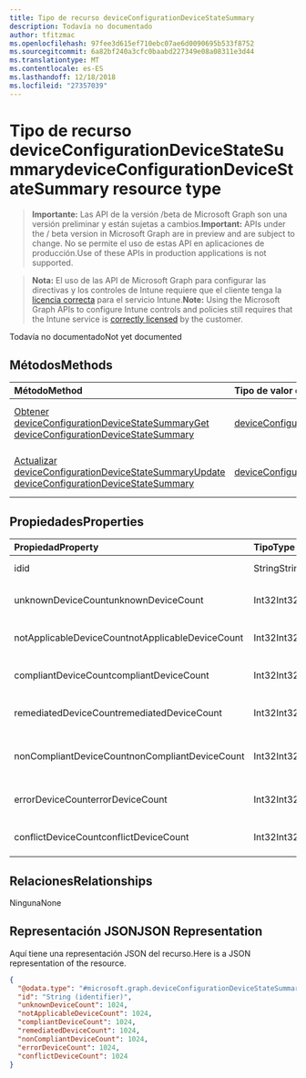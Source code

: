 ```yaml
---
title: Tipo de recurso deviceConfigurationDeviceStateSummary
description: Todavía no documentado
author: tfitzmac
ms.openlocfilehash: 97fee3d615ef710ebc07ae6d0090695b533f8752
ms.sourcegitcommit: 6a82bf240a3cfc0baabd227349e08a08311e3d44
ms.translationtype: MT
ms.contentlocale: es-ES
ms.lasthandoff: 12/18/2018
ms.locfileid: "27357039"
---
```

# <a name="deviceconfigurationdevicestatesummary-resource-type"></a><span data-ttu-id="f6ee8-103">Tipo de recurso deviceConfigurationDeviceStateSummary</span><span class="sxs-lookup"><span data-stu-id="f6ee8-103">deviceConfigurationDeviceStateSummary resource type</span></span>

> <span data-ttu-id="f6ee8-104">**Importante:** Las API de la versión /beta de Microsoft Graph son una versión preliminar y están sujetas a cambios.</span><span class="sxs-lookup"><span data-stu-id="f6ee8-104">**Important:** APIs under the / beta version in Microsoft Graph are in preview and are subject to change.</span></span> <span data-ttu-id="f6ee8-105">No se permite el uso de estas API en aplicaciones de producción.</span><span class="sxs-lookup"><span data-stu-id="f6ee8-105">Use of these APIs in production applications is not supported.</span></span>

> <span data-ttu-id="f6ee8-106">**Nota:** El uso de las API de Microsoft Graph para configurar las directivas y los controles de Intune requiere que el cliente tenga la [licencia correcta](https://go.microsoft.com/fwlink/?linkid=839381) para el servicio Intune.</span><span class="sxs-lookup"><span data-stu-id="f6ee8-106">**Note:** Using the Microsoft Graph APIs to configure Intune controls and policies still requires that the Intune service is [correctly licensed](https://go.microsoft.com/fwlink/?linkid=839381) by the customer.</span></span>

<span data-ttu-id="f6ee8-107">Todavía no documentado</span><span class="sxs-lookup"><span data-stu-id="f6ee8-107">Not yet documented</span></span>
## <a name="methods"></a><span data-ttu-id="f6ee8-108">Métodos</span><span class="sxs-lookup"><span data-stu-id="f6ee8-108">Methods</span></span>
|<span data-ttu-id="f6ee8-109">Método</span><span class="sxs-lookup"><span data-stu-id="f6ee8-109">Method</span></span>|<span data-ttu-id="f6ee8-110">Tipo de valor devuelto</span><span class="sxs-lookup"><span data-stu-id="f6ee8-110">Return Type</span></span>|<span data-ttu-id="f6ee8-111">Descripción</span><span class="sxs-lookup"><span data-stu-id="f6ee8-111">Description</span></span>|
|:---|:---|:---|
|[<span data-ttu-id="f6ee8-112">Obtener deviceConfigurationDeviceStateSummary</span><span class="sxs-lookup"><span data-stu-id="f6ee8-112">Get deviceConfigurationDeviceStateSummary</span></span>](../api/intune-deviceconfig-deviceconfigurationdevicestatesummary-get.md)|[<span data-ttu-id="f6ee8-113">deviceConfigurationDeviceStateSummary</span><span class="sxs-lookup"><span data-stu-id="f6ee8-113">deviceConfigurationDeviceStateSummary</span></span>](../resources/intune-deviceconfig-deviceconfigurationdevicestatesummary.md)|<span data-ttu-id="f6ee8-114">Lea las propiedades y las relaciones del objeto [deviceConfigurationDeviceStateSummary](../resources/intune-deviceconfig-deviceconfigurationdevicestatesummary.md).</span><span class="sxs-lookup"><span data-stu-id="f6ee8-114">Read properties and relationships of the [deviceConfigurationDeviceStateSummary](../resources/intune-deviceconfig-deviceconfigurationdevicestatesummary.md) object.</span></span>|
|[<span data-ttu-id="f6ee8-115">Actualizar deviceConfigurationDeviceStateSummary</span><span class="sxs-lookup"><span data-stu-id="f6ee8-115">Update deviceConfigurationDeviceStateSummary</span></span>](../api/intune-deviceconfig-deviceconfigurationdevicestatesummary-update.md)|[<span data-ttu-id="f6ee8-116">deviceConfigurationDeviceStateSummary</span><span class="sxs-lookup"><span data-stu-id="f6ee8-116">deviceConfigurationDeviceStateSummary</span></span>](../resources/intune-deviceconfig-deviceconfigurationdevicestatesummary.md)|<span data-ttu-id="f6ee8-117">Actualice las propiedades de un objeto [deviceConfigurationDeviceStateSummary](../resources/intune-deviceconfig-deviceconfigurationdevicestatesummary.md).</span><span class="sxs-lookup"><span data-stu-id="f6ee8-117">Update the properties of a [deviceConfigurationDeviceStateSummary](../resources/intune-deviceconfig-deviceconfigurationdevicestatesummary.md) object.</span></span>|

## <a name="properties"></a><span data-ttu-id="f6ee8-118">Propiedades</span><span class="sxs-lookup"><span data-stu-id="f6ee8-118">Properties</span></span>
|<span data-ttu-id="f6ee8-119">Propiedad</span><span class="sxs-lookup"><span data-stu-id="f6ee8-119">Property</span></span>|<span data-ttu-id="f6ee8-120">Tipo</span><span class="sxs-lookup"><span data-stu-id="f6ee8-120">Type</span></span>|<span data-ttu-id="f6ee8-121">Descripción</span><span class="sxs-lookup"><span data-stu-id="f6ee8-121">Description</span></span>|
|:---|:---|:---|
|<span data-ttu-id="f6ee8-122">id</span><span class="sxs-lookup"><span data-stu-id="f6ee8-122">id</span></span>|<span data-ttu-id="f6ee8-123">String</span><span class="sxs-lookup"><span data-stu-id="f6ee8-123">String</span></span>|<span data-ttu-id="f6ee8-124">Clave de la entidad.</span><span class="sxs-lookup"><span data-stu-id="f6ee8-124">Key of the entity.</span></span>|
|<span data-ttu-id="f6ee8-125">unknownDeviceCount</span><span class="sxs-lookup"><span data-stu-id="f6ee8-125">unknownDeviceCount</span></span>|<span data-ttu-id="f6ee8-126">Int32</span><span class="sxs-lookup"><span data-stu-id="f6ee8-126">Int32</span></span>|<span data-ttu-id="f6ee8-127">Número de dispositivos desconocidos</span><span class="sxs-lookup"><span data-stu-id="f6ee8-127">Number of unknown devices</span></span>|
|<span data-ttu-id="f6ee8-128">notApplicableDeviceCount</span><span class="sxs-lookup"><span data-stu-id="f6ee8-128">notApplicableDeviceCount</span></span>|<span data-ttu-id="f6ee8-129">Int32</span><span class="sxs-lookup"><span data-stu-id="f6ee8-129">Int32</span></span>|<span data-ttu-id="f6ee8-130">Número de dispositivos no aplicables</span><span class="sxs-lookup"><span data-stu-id="f6ee8-130">Number of not applicable devices</span></span>|
|<span data-ttu-id="f6ee8-131">compliantDeviceCount</span><span class="sxs-lookup"><span data-stu-id="f6ee8-131">compliantDeviceCount</span></span>|<span data-ttu-id="f6ee8-132">Int32</span><span class="sxs-lookup"><span data-stu-id="f6ee8-132">Int32</span></span>|<span data-ttu-id="f6ee8-133">Número de dispositivos compatibles</span><span class="sxs-lookup"><span data-stu-id="f6ee8-133">Number of compliant devices</span></span>|
|<span data-ttu-id="f6ee8-134">remediatedDeviceCount</span><span class="sxs-lookup"><span data-stu-id="f6ee8-134">remediatedDeviceCount</span></span>|<span data-ttu-id="f6ee8-135">Int32</span><span class="sxs-lookup"><span data-stu-id="f6ee8-135">Int32</span></span>|<span data-ttu-id="f6ee8-136">Número de dispositivos corregidos</span><span class="sxs-lookup"><span data-stu-id="f6ee8-136">Number of remediated devices</span></span>|
|<span data-ttu-id="f6ee8-137">nonCompliantDeviceCount</span><span class="sxs-lookup"><span data-stu-id="f6ee8-137">nonCompliantDeviceCount</span></span>|<span data-ttu-id="f6ee8-138">Int32</span><span class="sxs-lookup"><span data-stu-id="f6ee8-138">Int32</span></span>|<span data-ttu-id="f6ee8-139">Número de dispositivos no compatibles</span><span class="sxs-lookup"><span data-stu-id="f6ee8-139">Number of NonCompliant devices</span></span>|
|<span data-ttu-id="f6ee8-140">errorDeviceCount</span><span class="sxs-lookup"><span data-stu-id="f6ee8-140">errorDeviceCount</span></span>|<span data-ttu-id="f6ee8-141">Int32</span><span class="sxs-lookup"><span data-stu-id="f6ee8-141">Int32</span></span>|<span data-ttu-id="f6ee8-142">Número de dispositivos con error</span><span class="sxs-lookup"><span data-stu-id="f6ee8-142">Number of error devices</span></span>|
|<span data-ttu-id="f6ee8-143">conflictDeviceCount</span><span class="sxs-lookup"><span data-stu-id="f6ee8-143">conflictDeviceCount</span></span>|<span data-ttu-id="f6ee8-144">Int32</span><span class="sxs-lookup"><span data-stu-id="f6ee8-144">Int32</span></span>|<span data-ttu-id="f6ee8-145">Número de dispositivos en conflicto</span><span class="sxs-lookup"><span data-stu-id="f6ee8-145">Number of conflict devices</span></span>|

## <a name="relationships"></a><span data-ttu-id="f6ee8-146">Relaciones</span><span class="sxs-lookup"><span data-stu-id="f6ee8-146">Relationships</span></span>
<span data-ttu-id="f6ee8-147">Ninguna</span><span class="sxs-lookup"><span data-stu-id="f6ee8-147">None</span></span>
## <a name="json-representation"></a><span data-ttu-id="f6ee8-148">Representación JSON</span><span class="sxs-lookup"><span data-stu-id="f6ee8-148">JSON Representation</span></span>
<span data-ttu-id="f6ee8-149">Aquí tiene una representación JSON del recurso.</span><span class="sxs-lookup"><span data-stu-id="f6ee8-149">Here is a JSON representation of the resource.</span></span>
<!-- {
  "blockType": "resource",
  "keyProperty": "id",
  "@odata.type": "microsoft.graph.deviceConfigurationDeviceStateSummary"
}
-->
``` json
{
  "@odata.type": "#microsoft.graph.deviceConfigurationDeviceStateSummary",
  "id": "String (identifier)",
  "unknownDeviceCount": 1024,
  "notApplicableDeviceCount": 1024,
  "compliantDeviceCount": 1024,
  "remediatedDeviceCount": 1024,
  "nonCompliantDeviceCount": 1024,
  "errorDeviceCount": 1024,
  "conflictDeviceCount": 1024
}
```





